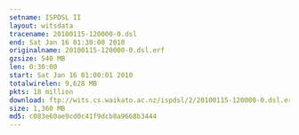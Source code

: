```yaml
---
setname: ISPDSL II
layout: witsdata
tracename: 20100115-120000-0.dsl
end: Sat Jan 16 01:30:00 2010
originalname: 20100115-120000-0.dsl.erf
gzsize: 540 MB
len: 0:30:00
start: Sat Jan 16 01:00:01 2010
totalwirelen: 9,628 MB
pkts: 18 million
download: ftp://wits.cs.waikato.ac.nz/ispdsl/2/20100115-120000-0.dsl.erf.gz
size: 1,360 MB
md5: c083e60ae9cd0c41f9dcb8a9668b3444
---
```

